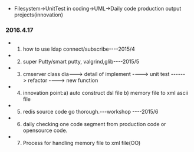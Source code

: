 
* Filesystem->UnitTest in coding->UML->Daily code production output projects(innovation)

### 2016.4.17  
* 1. how to use ldap connect/subscribe----2015/4
* 2. super Putty/smart putty, valgrind,glib----2015/5
* 3. cmserver class dia---> detail of implement ----> unit test ------> refactor ----> new function
* 4. innovation point:a) auto construct dsl file b) memory file to xml ascii file
* 5. redis source code go thorough.---workshop ----2015/6
* 6. daily checking one code segment from production code or opensource code.
* 7. Process for handling memory file to xml file(OO)
